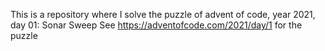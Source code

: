 This is a repository where I solve the puzzle of advent of code, year 2021, day 01:
Sonar Sweep
See https://adventofcode.com/2021/day/1 for the puzzle